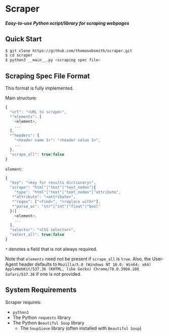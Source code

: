 # Scraper
##### Easy-to-use Python script/library for scraping webpages

## Quick Start
```sh
$ git clone https://github.com/thomasebsmith/scraper.git
$ cd scraper
$ python3 __main__.py <scraping spec file>
```

## Scraping Spec File Format
This format is fully implemented.

Main structure:
```js
{
  "url": "<URL to scrape>",
  *"elements": [
    <element>,
    ...
  ],
  *"headers": {
    "<header name 1>": "<header value 1>",
    ...
  },
  "scrape_all": true|false
}
```

`element`:
```js
{
  "key": "<key for results dictionary>",
  "scrape": "html"|"text"|"text_nodes"|{
    "type": "html"|"text"|"text_nodes"|"attribute",
   *"attribute": "<attribute>",
   *"regex": ["<find>", "<replace with>"],
   *"parse_as": "str"|"int"|"float"|"bool"
  }|[
    <element>,
    ...
  ],
  "selector": "<CSS selector>",
  "select_all": true|false
}
```
`*` denotes a field that is not always required.

Note that `elements` need not be present if `scrape_all` is `true`.
Also, the User-Agent header defaults to
`Mozilla/5.0 (Windows NT 10.0; Win64; x64)
AppleWebKit/537.36 (KHTML, like Gecko) Chrome/78.0.3904.108 Safari/537.36`
if one is not provided.

## System Requirements
Scraper requires:
- `python3`
- The Python `requests` library
- The Python `Beautiful Soup` library
  - The `SoupSieve` library (often installed with `Beautiful Soup`)
